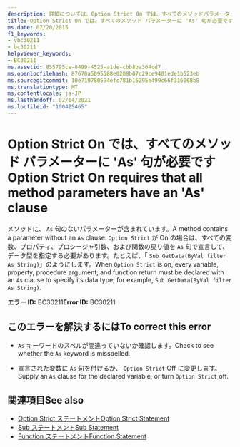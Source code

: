 ```yaml
---
description: 詳細については、Option Strict On では、すべてのメソッドパラメーターに ' As ' 句を指定する必要があります。
title: Option Strict On では、すべてのメソッド パラメーターに 'As' 句が必要です
ms.date: 07/20/2015
f1_keywords:
- vbc30211
- bc30211
helpviewer_keywords:
- BC30211
ms.assetid: 855795ce-8499-4525-a1de-cbb8ba364cd7
ms.openlocfilehash: 87670a5095588e0208b07c29ce9401ede1b523eb
ms.sourcegitcommit: 10e719780594efc781b15295e499c66f316068b8
ms.translationtype: MT
ms.contentlocale: ja-JP
ms.lasthandoff: 02/14/2021
ms.locfileid: "100425465"
---
```

# <a name="option-strict-on-requires-that-all-method-parameters-have-an-as-clause"></a><span data-ttu-id="6b04f-103">Option Strict On では、すべてのメソッド パラメーターに 'As' 句が必要です</span><span class="sxs-lookup"><span data-stu-id="6b04f-103">Option Strict On requires that all method parameters have an 'As' clause</span></span>

<span data-ttu-id="6b04f-104">メソッドに、 `As` 句のないパラメーターが含まれています。</span><span class="sxs-lookup"><span data-stu-id="6b04f-104">A method contains a parameter without an `As` clause.</span></span> <span data-ttu-id="6b04f-105">`Option Strict` が On の場合は、すべての変数、プロパティ、プロシージャ引数、および関数の戻り値を `As` 句で宣言して、データ型を指定する必要があります。たとえば、「 `Sub GetData(ByVal filter As String)`」のようにします。</span><span class="sxs-lookup"><span data-stu-id="6b04f-105">When `Option Strict` is on, every variable, property, procedure argument, and function return must be declared with an `As` clause to specify its data type; for example, `Sub GetData(ByVal filter As String)`.</span></span>  
  
 <span data-ttu-id="6b04f-106">**エラー ID:** BC30211</span><span class="sxs-lookup"><span data-stu-id="6b04f-106">**Error ID:** BC30211</span></span>  
  
## <a name="to-correct-this-error"></a><span data-ttu-id="6b04f-107">このエラーを解決するには</span><span class="sxs-lookup"><span data-stu-id="6b04f-107">To correct this error</span></span>  
  
- <span data-ttu-id="6b04f-108">`As` キーワードのスペルが間違っていないか確認します。</span><span class="sxs-lookup"><span data-stu-id="6b04f-108">Check to see whether the `As` keyword is misspelled.</span></span>  
  
- <span data-ttu-id="6b04f-109">宣言された変数に `As` 句を付けるか、 `Option Strict` Off に変更します。</span><span class="sxs-lookup"><span data-stu-id="6b04f-109">Supply an `As` clause for the declared variable, or turn `Option Strict` off.</span></span>  
  
## <a name="see-also"></a><span data-ttu-id="6b04f-110">関連項目</span><span class="sxs-lookup"><span data-stu-id="6b04f-110">See also</span></span>

- [<span data-ttu-id="6b04f-111">Option Strict ステートメント</span><span class="sxs-lookup"><span data-stu-id="6b04f-111">Option Strict Statement</span></span>](../language-reference/statements/option-strict-statement.md)
- [<span data-ttu-id="6b04f-112">Sub ステートメント</span><span class="sxs-lookup"><span data-stu-id="6b04f-112">Sub Statement</span></span>](../language-reference/statements/sub-statement.md)
- [<span data-ttu-id="6b04f-113">Function ステートメント</span><span class="sxs-lookup"><span data-stu-id="6b04f-113">Function Statement</span></span>](../language-reference/statements/function-statement.md)
